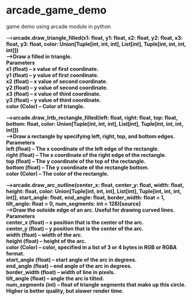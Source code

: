 # arcade_game_demo
game demo using arcade module in python

--><b>arcade.draw_triangle_filled(x1: float, y1: float, x2: float, y2: float, x3: float, y3: float, color: Union[Tuple[int, int, int], List[int], Tuple[int, int, int, int]])<b><br>
-->Draw a filled in triangle.<br>
Parameters<br>
x1 (float) – x value of first coordinate.<br>
y1 (float) – y value of first coordinate.<br>
x2 (float) – x value of second coordinate.<br>
y2 (float) – y value of second coordinate.<br>
x3 (float) – x value of third coordinate.<br>
y3 (float) – y value of third coordinate.<br>
color (Color) – Color of triangle.<br>

-->arcade.draw_lrtb_rectangle_filled(left: float, right: float, top: float, bottom: float, color: Union[Tuple[int, int, int], List[int], Tuple[int, int, int, int]])<br>
-->Draw a rectangle by specifying left, right, top, and bottom edges.<br>
Parameters<br>
left (float) – The x coordinate of the left edge of the rectangle.<br>
right (float) – The x coordinate of the right edge of the rectangle.<br>
top (float) – The y coordinate of the top of the rectangle.<br>
bottom (float) – The y coordinate of the rectangle bottom.<br>
color (Color) – The color of the rectangle.<br>

-->arcade.draw_arc_outline(center_x: float, center_y: float, width: float, height: float, color: Union[Tuple[int, int, int], List[int], Tuple[int, int, int, int]], start_angle: float, end_angle: float, border_width: float = 1, tilt_angle: float = 0, num_segments: int = 128)[source]<br>
-->Draw the outside edge of an arc. Useful for drawing curved lines.<br>
Parameters<br>
center_x (float) – x position that is the center of the arc.<br>
center_y (float) – y position that is the center of the arc.<br>
width (float) – width of the arc.<br>
height (float) – height of the arc.<br>
color (Color) – color, specified in a list of 3 or 4 bytes in RGB or RGBA format.<br>
start_angle (float) – start angle of the arc in degrees.<br>
end_angle (float) – end angle of the arc in degrees.<br>
border_width (float) – width of line in pixels.<br>
tilt_angle (float) – angle the arc is tilted.<br>
num_segments (int) – float of triangle segments that make up this circle. Higher is better quality, but slower render time.<br>


